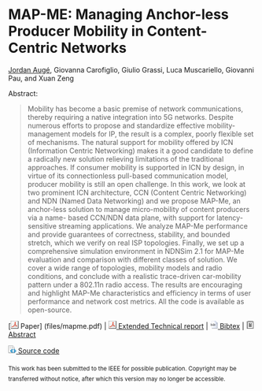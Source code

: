 # MAP-ME: Managing Anchor-less Producer Mobility in Content-Centric Networks
[Jordan Augé](http://jordan.auge.free.fr), Giovanna Carofiglio, Giulio Grassi, Luca Muscariello, Giovanni Pau, and Xuan Zeng

Abstract:
> Mobility has become a basic premise of network communications, thereby
> requiring a native integration into 5G networks. Despite numerous efforts to
> propose and standardize effective mobility-management models for IP, the
> result is a complex, poorly flexible set of mechanisms.
> The natural support for mobility offered by ICN (Information Centric
> Networking) makes it a good candidate to define a radically new solution
> relieving limitations of the traditional approaches. If consumer mobility is
> supported in ICN by design, in virtue of its connectionless pull-based
> communication model, producer mobility is still an open challenge.
> In this work, we look at two prominent ICN architecture, CCN (Content Centric
> Networking) and NDN (Named Data Networking) and we propose MAP-Me, an
> anchor-less solution to manage micro-mobility of content producers via a name-
> based CCN/NDN data plane, with support for latency-sensitive streaming
> applications. We analyze MAP-Me performance and provide guarantees of
> correctness, stability, and bounded stretch, which we verify on real ISP
> topologies. Finally, we set up a comprehensive simulation environment in
> NDNSim 2.1 for MAP-Me evaluation and comparison with different classes of
> solution. We cover a wide range of topologies, mobility models and radio
> conditions, and conclude with a realistic trace-driven car-mobility pattern
> under a 802.11n radio access. The results are encouraging and highlight MAP-Me
> characteristics and efficiency in terms of user performance and network cost
> metrics. All the code is available as open-source.

  [![PDF](/img/pdf.png) Paper] (files/mapme.pdf)
| [![PDF](/img/pdf.png) Extended Technical report](http://jordan.auge.free.fr/files/research/auge2017mapme-tr.pdf)
| [![BIB](/img/bib.png) Bibtex](http://jordan.auge.free.fr/files/research/auge2017mapme.bib)
| [![TXT](/img/txt.png) Abstract](http://jordan.auge.free.fr/files/research/auge2017mapme.txt)

[![CODE](/img/code.png) Source code](http://github.com/mapme-tnsm17/mapme-tnsm17)

<sub>This work has been submitted to the IEEE for possible publication. Copyright may be transferred without notice, after which this version may no longer be accessible.</sub>
